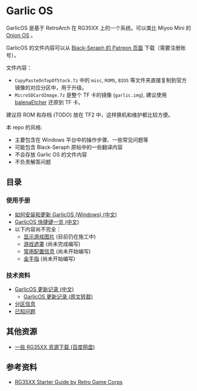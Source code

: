 # Garlic OS

GarlicOS 是基于 RetroArch 在 RG35XX 上的一个系统。可以类比 Miyoo Mini 的 [Onion OS](https://github.com/OnionUI/Onion) 。

GarlicOS 的文件内容可以从 [Black-Seraph 的 Patreon 页面](https://www.patreon.com/posts/76561333) 下载（需要注册账号）。

文件内容：

- `CopyPasteOnTopOfStock.7z` 中的 `misc`, `ROMS`, `BIOS` 等文件夹直接复制到官方镜像的对应分区中，用于升级。
- `MicroSDCardImage.7z` 是整个 TF 卡的镜像 (`garlic.img`), 建议使用 [balenaEtcher](https://www.balena.io/etcher/) 还原到 TF 卡。

建议将 ROM 和存档 (TODO) 放在 TF2 中，这样换机和维护都比较方便。

本 repo 的风格:

- 主要包含在 Windows 平台中的操作步骤、一些常见问题等
- 可能包含 Black-Seraph 原帖中的一些翻译内容
- 不会存放 Garlic OS 的文件内容
- 不负责解答问题

## 目录

### 使用手册

- [如何安装和更新 GarlicOS (Windows) (中文)](./installation.windows.zh_CN.md)
- [GarlicOS 快捷键一览 (中文)](./hotkeys.zh_CN.md)
- 以下内容尚不完全：
  - [显示游戏图片](./thumbnails.zh_CN.md) (目前仍在施工中)
  - [游戏遮罩](./bezels.zh_CN.md) (尚未完成编写)
  - [常用配置信息](./configuration.zh_CN.md) (尚未开始编写)
  - [金手指](./cheats.zh_CN.md) (尚未开始编写)

### 技术资料

- [GarlicOS 更新记录 (中文)](./changelog.zh_CN.md)
  - [GarlicOS 更新记录 (原文转载)](./changelog.en_US.md)
- [分区信息](./partitions.zh_CN.md)
- [已知问题](./known_issues.zh_CN.md)

## 其他资源

- [一些 RG35XX 资源下载 (百度网盘)](https://pan.baidu.com/s/1jHsoRIHnCFNSarL5DOmkJA?pwd=35xx#list/path=%2F)

## 参考资料

- [RG35XX Starter Guide by Retro Game Corps](https://retrogamecorps.com/2023/01/03/anbernic-rg35xx-starter-guide/)
